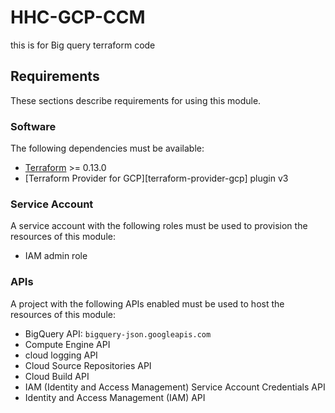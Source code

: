 # HHC-GCP-CCM
this is for Big query terraform code
## Requirements

These sections describe requirements for using this module.

### Software

The following dependencies must be available:

- [Terraform](https://www.terraform.io/downloads.html) >= 0.13.0
- [Terraform Provider for GCP][terraform-provider-gcp] plugin v3

### Service Account

A service account with the following roles must be used to provision
the resources of this module:

<!-- - BigQuery Data Owner: `roles/bigquery.dataOwner` -->
- IAM admin role

### APIs

A project with the following APIs enabled must be used to host the
resources of this module:

- BigQuery API: `bigquery-json.googleapis.com`
- Compute Engine API
- cloud logging API
- Cloud Source Repositories API
- Cloud Build API
- IAM (Identity and Access Management) Service Account Credentials API
- Identity and Access Management (IAM) API
